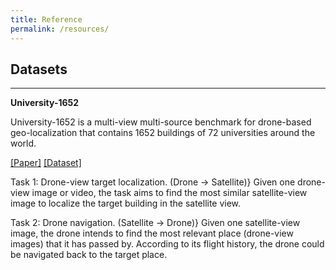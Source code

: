 ```yaml
---
title: Reference
permalink: /resources/
---
```



## Datasets
<hr>

**University-1652**

University-1652 is a multi-view multi-source benchmark for drone-based geo-localization that contains 1652 buildings of 72 universities around the world. 

[[Paper]](https://arxiv.org/abs/2002.12186)
[[Dataset]](https://github.com/layumi/University1652-Baseline)

Task 1: Drone-view target localization. (Drone -> Satellite)} Given one drone-view image or video, the task aims to find the most similar satellite-view image to localize the target building in the satellite view.

Task 2: Drone navigation. (Satellite -> Drone)} Given one satellite-view image, the drone intends to find the most relevant place (drone-view images) that it has passed by. According to its flight history, the drone could be navigated back to the target place.
